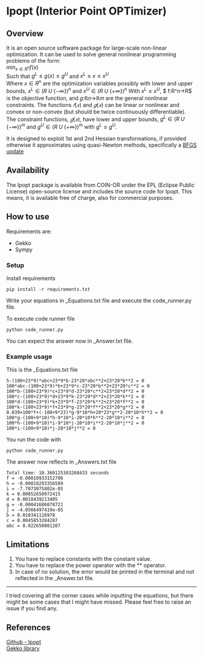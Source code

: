 # Ipopt (Interior Point OPTimizer)
## Overview
It is an open source software package for large-scale non-linear optimization. It can be used to solve general nonlinear programming problems of the form:
<br>
$min_{x \in R^n} f(x)$
<br>
Such that
$g^L \leq g(x) \leq g^U$
and
$x^L \leq x \leq x^U$
<br>
Where $x\in R^n$ are the optimization variables possibly with lower and upper bounds, $x^L \in (R \; U \; \{-\infty \})^n$ and $x^U \in (R \; U \; \{+\infty \})^n$ 
With $x^L \leq x^U$, $ f:R^𝑛→R$ is the objective function, and 𝑔:ℝ𝑛→ℝ𝑚 are the general nonlinear constraints. 
The functions $𝑓(𝑥)$ and $𝑔(𝑥)$ can be linear or nonlinear and convex or non-convex (but should be twice continuously differentiable). 
The constraint functions, $𝑔(𝑥)$, have lower and upper bounds, $g^L \in (R \; U \; \{-\infty \})^m$ and $g^U \in (R \; U \; \{+\infty \})^m$  with $g^L \leq g^U$.

It is designed to exploit 1st and 2nd Hessian transformations, if provided otherwise it approximates using quasi-Newton methods, specifically a [BFGS update](https://en.wikipedia.org/wiki/Broyden–Fletcher–Goldfarb–Shanno_algorithm)

## Availability

The Ipopt package is available from COIN-OR under the EPL (Eclipse Public License) open-source license and includes the source code for Ipopt. This means, it is available free of charge, also for commercial purposes. 

## How to use
Requirements are:
- Gekko
- Sympy
### Setup
Install requirements 
```
pip install -r requirements.txt
```
Write your equations in _Equations.txt file and execute the code_runner.py file.

To execute code runner file
```
python code_runner.py
```
You can expect the answer now in _Answer.txt file.

### Example usage
This is the _Equations.txt file
```
5-(100+23*9)*abc+23*9*b-23*20*abc**2+23*20*b**2 = 0
100*abc-(100+23*9)*b+23*9*c-23*20*b**2+23*20*c**2 = 0
100*b-(100+23*9)*c+23*9*d-23*20*c**2+23*20*d**2 = 0
100*c-(100+23*9)*d+23*9*k-23*20*d**2+23*20*k**2 = 0
100*d-(100+23*9)*k+23*9*f-23*20*k**2+23*20*f**2 = 0
100*k-(100+23*9)*f+23*9*g-23*20*f**2+23*20*g**2 = 0
0.039+100*f+(-100+9*23)*g-9*10*h+20*23*g**2-20*10*h**2 = 0
100*g-(100+9*10)*h-9*10*i-20*10*h**2-20*10*i**2 = 0
100*h-(100+9*10)*i-9*10*j-20*10*i**2-20*10*j**2 = 0
100*i-(100+9*10)*j-20*10*j**2 = 0
```
You run the code with
```
python code_runner.py
```
The answer now reflects in _Answers.txt file
```
Total time: 10.360125303268433 seconds
f = -0.00010933152706
h = -0.00018293356589
i = -7.7073075802e-05
k = 0.00052650972415
d = 0.0018439213405
g = -0.00041686078721
j = -4.0566497419e-05
b = 0.010341116978
c = 0.0045853284287
abc = 0.022650801207
```
## Limitations
1. You have to replace constants with the constant value.
2. You have to replace the power operator with the ** operator.
3. In case of no solution, the error would be printed in the terminal and not reflected in the _Answer.txt file.
<hr>
I tried covering all the corner cases while inputting the equations, but there might be some cases that I might have missed. Please feel free to raise an issue if you find any.

## References
[Github - Ipopt](https://coin-or.github.io/Ipopt/)  
[Gekko library](https://gekko.readthedocs.io)